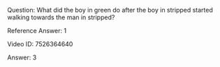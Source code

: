 Question: What did the boy in green do after the boy in stripped started walking towards the man in stripped?

Reference Answer: 1

Video ID: 7526364640

Answer: 3

